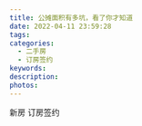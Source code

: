 ```yaml
---
title: 公摊面积有多坑，看了你才知道
date: 2022-04-11 23:59:28
tags:
categories:
  - 二手房
  - 订房签约
keywords:
description:
photos:
---
```



新房
订房签约
